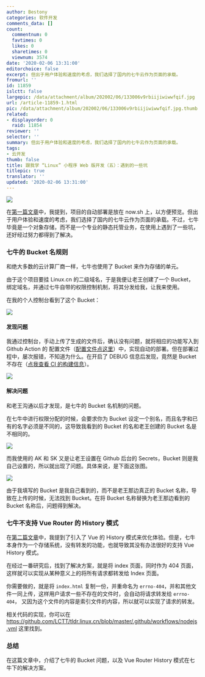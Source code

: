 ```yaml
---
author: Bestony
categories: 软件开发
comments_data: []
count:
  commentnum: 0
  favtimes: 0
  likes: 0
  sharetimes: 0
  viewnum: 3574
date: '2020-02-06 13:31:00'
editorchoice: false
excerpt: 但出于用户体验和速度的考虑，我们选择了国内的七牛云作为页面的承载。
fromurl: ''
id: 11859
islctt: false
largepic: /data/attachment/album/202002/06/133006v9rbiijiwiwwfqif.jpg
url: /article-11859-1.html
pic: /data/attachment/album/202002/06/133006v9rbiijiwiwwfqif.jpg.thumb.jpg
related:
- displayorder: 0
  raid: 11854
reviewer: ''
selector: ''
summary: 但出于用户体验和速度的考虑，我们选择了国内的七牛云作为页面的承载。
tags:
- 云开发
thumb: false
title: 跟我学 “Linux” 小程序 Web 版开发（五）：遇到的一些坑
titlepic: true
translator: ''
updated: '2020-02-06 13:31:00'
---
```


![](/data/attachment/album/202002/06/133006v9rbiijiwiwwfqif.jpg)


在[第一篇文章](/article-11844-1.html)中，我提到，项目的自动部署是放在 now.sh 上，以方便预览。但出于用户体验和速度的考虑，我们选择了国内的七牛云作为页面的承载。不过，七牛毕竟是一个对象存储，而不是一个专业的静态托管业务，在使用上遇到了一些坑，还好经过努力都得到了解决。


### 七牛的 Bucket 名规则


和绝大多数的云计算厂商一样，七牛也使用了 Bucket 来作为存储的单元。


由于这个项目要挂 Linux.cn 的二级域名，于是我便让老王创建了一个 Bucket，绑定域名，并通过七牛自带的权限控制机制，将其分发给我，让我来使用。


在我的个人控制台看到了这个 Bucket：


![](/data/attachment/album/202002/06/133123yws3rzmz5qxwsrrt.png)


#### 发现问题


我通过控制台，手动上传了生成的文件后，确认没有问题，就将相应的功能写入到 Github Action 的 配置文件（[配置文件点这里](https://github.com/LCTT/tldr.linux.cn/blob/master/.github/workflows/nodejs.yml)）中，实现自动的部署。但在部署过程中，屡次报错，不知道为什么。在开启了 DEBUG 信息后发现，竟然是 Bucket 不存在（[点我查看 CI 的构建信息](https://github.com/LCTT/tldr.linux.cn/runs/421608751?check_suite_focus=true)）。


![](/data/attachment/album/202002/06/133123nzb0prbddr0cbrzg.png)


#### 解决问题


和老王沟通以后才发现，是七牛的 Bucket 名机制的问题。


在七牛中进行权限分配的时候，会要求你为 Bucket 设定一个别名，而且名字和已有的名字必须是不同的，这导致我看到的 Bucket 的名和老王创建的 Bucket 名是不相同的。


![](/data/attachment/album/202002/06/133124ovvps3nz4nkvpv9n.png)


而我使用的 AK 和 SK 又是让老王设置在 Github 后台的 Secrets，Bucket 则是我自己设置的，所以就出现了问题。具体来说，是下面这张图。


![](/data/attachment/album/202002/06/133124dem09w3konoo99zw.jpg)


由于我填写的 Bucket 是我自己看到的，而不是老王那边真正的 Bucket 名称，导致在上传的时候，无法找到 Bucket。在将 Bucket 名称替换为老王那边看到的 Bucket 名称后，问题得到解决。


### 七牛不支持 Vue Router 的 History 模式


在[第二篇文章](/article-11848-1.html)中，我提到了引入了 Vue 的 History 模式来优化体验。但是，七牛本身作为一个存储系统，没有转发的功能，也就导致其没有办法很好的支持 Vue History 模式。


在经过一番研究后，找到了解决方案，就是将 index 页面，同时作为 404 页面，这样就可以实现从某种意义上的将所有请求都转发给 Index 页面。


你需要做的，就是将 `index.html` 复制一份，并重命名为 `errno-404`，并和其他文件一同上传，这样用户请求一些不存在的文件时，会自动将请求转发给 `errno-404`， 又因为这个文件的内容是索引文件的内容，所以就可以实现了请求的转发。


相关代码的实现，你可以在 <https://github.com/LCTT/tldr.linux.cn/blob/master/.github/workflows/nodejs.yml> 这里找到。


### 总结


在这篇文章中，介绍了七牛的 Bucket 问题，以及 Vue Router History 模式在七牛下的解决方案。